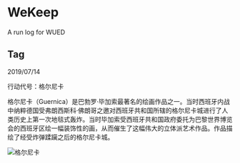 # WeKeep

A run log for WUED

## Tag

2019/07/14

行动代号：格尔尼卡

格尔尼卡（Guernica）是巴勃罗·毕加索最著名的绘画作品之一。当时西班牙内战中纳粹德国受弗朗西斯科·佛朗哥之邀对西班牙共和国所辖的格尔尼卡城进行了人类历史上第一次地毯式轰炸。当时毕加索受西班牙共和国政府委托为巴黎世界博览会的西班牙区绘一幅装饰性的画，从而催生了这幅伟大的立体派艺术作品。作品描绘了经受炸弹蹂躏之后的格尔尼卡城。

![格尔尼卡](https://upload.wikimedia.org/wikipedia/zh/7/74/PicassoGuernica.jpg)
